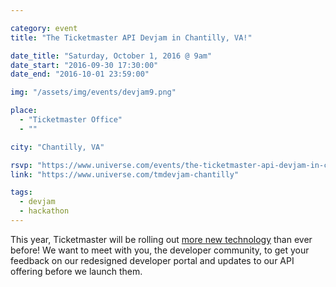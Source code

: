 ```yaml
---

category: event
title: "The Ticketmaster API Devjam in Chantilly, VA!"

date_title: "Saturday, October 1, 2016 @ 9am"
date_start: "2016-09-30 17:30:00"
date_end: "2016-10-01 23:59:00"

img: "/assets/img/events/devjam9.png"

place: 
  - "Ticketmaster Office"
  - ""

city: "Chantilly, VA"

rsvp: "https://www.universe.com/events/the-ticketmaster-api-devjam-in-chantilly-va-tickets-chantilly-6XK53N"
link: "https://www.universe.com/tmdevjam-chantilly"

tags: 
  - devjam
  - hackathon
---
```


This year, Ticketmaster will be rolling out [more new technology](https://medium.com/ticketmaster-tech/open-platform-at-ticketmaster-e1f3b05cd417) than ever before! We want to meet with you, the developer community, to get your feedback on our redesigned developer portal and updates to our API offering before we launch them.
